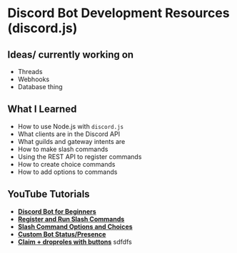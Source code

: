 # Discord Bot Development Resources (discord.js)

## Ideas/ currently working on

- Threads
- Webhooks
- Database thing

## What I Learned

- How to use Node.js with `discord.js`
- What clients are in the Discord API
- What guilds and gateway intents are
- How to make slash commands
- Using the REST API to register commands
- How to create choice commands
- How to add options to commands

## YouTube Tutorials

- **[Discord Bot for Beginners](https://youtu.be/KZ3tIGHU314)**
- **[Register and Run Slash Commands](https://youtu.be/2CsSJshmadg)**
- **[Slash Command Options and Choices](https://youtu.be/_lP90FOYfbA)**
- **[Custom Bot Status/Presence](https://youtu.be/OqxHy8sCtvA)**
- **[Claim + droproles with buttons](https://youtu.be/f5DWy0B-y6Q?list=PLpmb-7WxPhe0ZVpH9pxT5MtC4heqej8Es)**
sdfdfs
